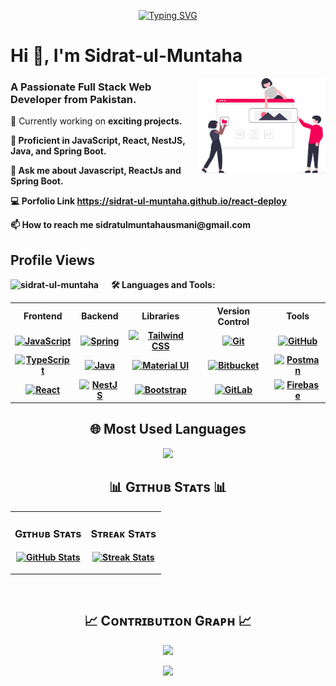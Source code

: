 <p align="center">
  <!-- Typing SVG by DenverCoder1 - https://github.com/DenverCoder1/readme-typing-svg -->  
  <a href="https://git.io/typing-svg"><img src="https://readme-typing-svg.demolab.com?font=Fira+Code&size=22&pause=1000&color=F75C7E&center=true&width=600&lines=Hello+There!%F0%9F%91%8B;I%E2%80%99m+a+Full+Stack+Web+Developer+%F0%9F%92%BB;2%2B+years+of+coding+experience%E2%8F%B3;Building+seamless+web+experiences+%F0%9F%8C%8D;Turning+ideas+into+responsive+designs+%F0%9F%8E%A8" alt="Typing SVG" /></a>
</p>

<h1>Hi 👋, I'm Sidrat-ul-Muntaha</h1>
<img align="right" width="40%" src="website.svg">

<h3>A Passionate Full Stack Web Developer from Pakistan.</h3>

<div>
<p>🔭 Currently working on <b>exciting projects<b>.</p>
<p>🚀 Proficient in <b>JavaScript, React, NestJS, Java, and Spring Boot<b>.</p>
<p>💬 Ask me about <b>Javascript, ReactJs and Spring Boot<b>.</p>
<p>💻 Porfolio Link <a href ="https://sidrat-ul-muntaha.github.io/react-deploy/">https://sidrat-ul-muntaha.github.io/react-deploy</a></p>
<p>📫 How to reach me <a>sidratulmuntahausmani@gmail.com</a></p>
</div>


<!--Profile Count Badge-->
<h2 align="left">Profile Views</h2>
<p align="left">
<img src="https://komarev.com/ghpvc/?username=sidrat-ul-muntaha&label=Profile%20views&color=770677&style=for-the-badge&logo=star" alt="sidrat-ul-muntaha" style="padding-right:20px;/>

</p>

<h2 align="center">🛠️ Languages and Tools:</h2>
<div align="center">
  <table>
    <tr>
      <th>Frontend</th>
      <th>Backend</th>
      <th>Libraries</th>
      <th>Version Control</th>
      <th>Tools</th>
    </tr>
    <tr>
      <td align="center"><a href="https://skillicons.dev"><img src="https://skillicons.dev/icons?i=js&perline=3" alt="JavaScript"></a></td>
      <td align="center"><a href="https://skillicons.dev"><img src="https://skillicons.dev/icons?i=java&perline=3" alt="Spring"></a></td>
      <td align="center"><a href="https://skillicons.dev"><img src="https://skillicons.dev/icons?i=tailwind&perline=3" alt="Tailwind CSS"></a></td>
      <td align="center"><a href="https://skillicons.dev"><img src="https://skillicons.dev/icons?i=git&perline=3" alt="Git"></a></td>
      <td align="center"><a href="https://skillicons.dev"><img src="https://skillicons.dev/icons?i=idea&perline=3" alt="GitHub"></a></td>
    </tr>
    <tr>
      <td align="center"><a href="https://skillicons.dev"><img src="https://skillicons.dev/icons?i=ts&perline=3" alt="TypeScript"></a></td>
      <td align="center"><a href="https://skillicons.dev"><img src="https://skillicons.dev/icons?i=spring&perline=3" alt="Java"></a></td>
      <td align="center"><a href="https://skillicons.dev"><img src="https://skillicons.dev/icons?i=mui&perline=3" alt="Material UI"></a></td>
      <td align="center"><a href="https://skillicons.dev"><img src="https://skillicons.dev/icons?i=bitbucket&perline=3" alt="Bitbucket"></a></td>
      <td align="center"><a href="https://skillicons.dev"><img src="https://skillicons.dev/icons?i=vscode&perline=3" alt="Postman"></a></td>
    </tr>
    <tr>
      <td align="center"><a href="https://skillicons.dev"><img src="https://skillicons.dev/icons?i=react&perline=3" alt="React"></a></td>
      <td align="center"><a href="https://skillicons.dev"><img src="https://skillicons.dev/icons?i=nestjs&perline=3" alt="NestJS"></a></td>
      <td align="center"><a href="https://skillicons.dev"><img src="https://skillicons.dev/icons?i=bootstrap&perline=3" alt="Bootstrap"></a></td>
      <td align="center"><a href="https://skillicons.dev"><img src="https://skillicons.dev/icons?i=gitlab&perline=3" alt="GitLab"></a></td>
      <td align="center"><a href="https://skillicons.dev"><img src="https://skillicons.dev/icons?i=postman&perline=3" alt="Firebase"></a></td>
    </tr>
  </table>

</div>


<h2 align="center">🌐 Most Used Languages</h2>
<p align="center"><img src="https://github-readme-stats.vercel.app/api/top-langs/?username=sidrat-ul-muntaha&theme=dark&hide_border=false&include_all_commits=true&count_private=true&layout=compact" /></p>

<!--Github stats Table--> 
<h2 align="center">📊 Gɪᴛʜᴜʙ Sᴛᴀᴛs 📊</h2>

<table width="100%">
  <tr>
    <td width="50%">
      <h3 align="center"><strong>Gɪᴛʜᴜʙ Sᴛᴀᴛs</strong></h3>
      <p align="center">
        <a href="https://github.com/sidrat-ul-muntaha">
          <img align="center" src="https://github-readme-stats.vercel.app/api?username=sidrat-ul-muntaha&count_private=true&show_icons=true&theme=nightowl" alt="GitHub Stats" />
        </a>
      </p>
    </td>
    <td width="50%">
      <h3 align="center"><strong>Sᴛʀᴇᴀᴋ Sᴛᴀᴛs</strong></h3>
      <p align="center">
        <a href="https://github.com/sidrat-ul-muntaha">
          <img align="center" src="https://streak-stats.demolab.com?user=sidrat-ul-muntaha&theme=nightowl" alt="Streak Stats" />
        </a>
      </p>
    </td>
  </tr>
</table>
<br />

<!--Contribution Graph-->
<h2 align="center">📈 Cᴏɴᴛʀɪʙᴜᴛɪᴏɴ Gʀᴀᴘʜ 📈</h2>
<div align="center">
    <img src="https://github-readme-activity-graph.vercel.app/graph?username=sidrat-ul-muntaha&bg_color=011627&color=79d3c3&line=c792ea&point=ffeb95&area=true&hide_border=false" border-radius="15">
</div>


<!--Footer--> 
<p align="center">
  <img src="https://capsule-render.vercel.app/api?type=waving&color=gradient&height=65&section=footer"/>
</p>


